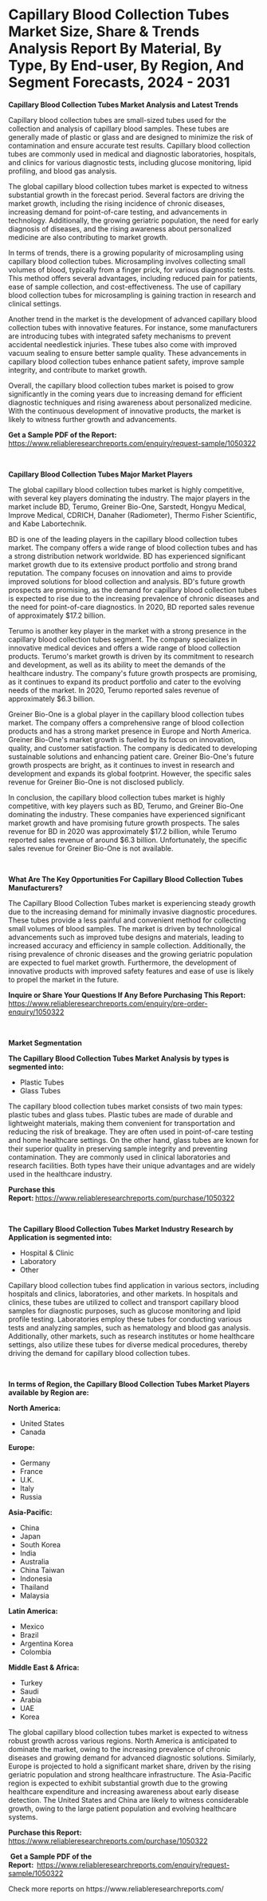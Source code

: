 <p><h1>Capillary Blood Collection Tubes Market Size, Share & Trends Analysis Report By Material, By Type, By End-user, By Region, And Segment Forecasts, 2024 - 2031</h1></p><p><strong>Capillary Blood Collection Tubes Market Analysis and Latest Trends</strong></p>
<p><p>Capillary blood collection tubes are small-sized tubes used for the collection and analysis of capillary blood samples. These tubes are generally made of plastic or glass and are designed to minimize the risk of contamination and ensure accurate test results. Capillary blood collection tubes are commonly used in medical and diagnostic laboratories, hospitals, and clinics for various diagnostic tests, including glucose monitoring, lipid profiling, and blood gas analysis.</p><p>The global capillary blood collection tubes market is expected to witness substantial growth in the forecast period. Several factors are driving the market growth, including the rising incidence of chronic diseases, increasing demand for point-of-care testing, and advancements in technology. Additionally, the growing geriatric population, the need for early diagnosis of diseases, and the rising awareness about personalized medicine are also contributing to market growth.</p><p>In terms of trends, there is a growing popularity of microsampling using capillary blood collection tubes. Microsampling involves collecting small volumes of blood, typically from a finger prick, for various diagnostic tests. This method offers several advantages, including reduced pain for patients, ease of sample collection, and cost-effectiveness. The use of capillary blood collection tubes for microsampling is gaining traction in research and clinical settings.</p><p>Another trend in the market is the development of advanced capillary blood collection tubes with innovative features. For instance, some manufacturers are introducing tubes with integrated safety mechanisms to prevent accidental needlestick injuries. These tubes also come with improved vacuum sealing to ensure better sample quality. These advancements in capillary blood collection tubes enhance patient safety, improve sample integrity, and contribute to market growth.</p><p>Overall, the capillary blood collection tubes market is poised to grow significantly in the coming years due to increasing demand for efficient diagnostic techniques and rising awareness about personalized medicine. With the continuous development of innovative products, the market is likely to witness further growth and advancements.</p></p>
<p><strong>Get a Sample PDF of the Report:&nbsp;</strong> <a href="https://www.reliableresearchreports.com/enquiry/request-sample/1050322">https://www.reliableresearchreports.com/enquiry/request-sample/1050322</a></p>
<p>&nbsp;</p>
<p><strong>Capillary Blood Collection Tubes Major Market Players</strong></p>
<p><p>The global capillary blood collection tubes market is highly competitive, with several key players dominating the industry. The major players in the market include BD, Terumo, Greiner Bio-One, Sarstedt, Hongyu Medical, Improve Medical, CDRICH, Danaher (Radiometer), Thermo Fisher Scientific, and Kabe Labortechnik.</p><p>BD is one of the leading players in the capillary blood collection tubes market. The company offers a wide range of blood collection tubes and has a strong distribution network worldwide. BD has experienced significant market growth due to its extensive product portfolio and strong brand reputation. The company focuses on innovation and aims to provide improved solutions for blood collection and analysis. BD's future growth prospects are promising, as the demand for capillary blood collection tubes is expected to rise due to the increasing prevalence of chronic diseases and the need for point-of-care diagnostics. In 2020, BD reported sales revenue of approximately $17.2 billion.</p><p>Terumo is another key player in the market with a strong presence in the capillary blood collection tubes segment. The company specializes in innovative medical devices and offers a wide range of blood collection products. Terumo's market growth is driven by its commitment to research and development, as well as its ability to meet the demands of the healthcare industry. The company's future growth prospects are promising, as it continues to expand its product portfolio and cater to the evolving needs of the market. In 2020, Terumo reported sales revenue of approximately $6.3 billion.</p><p>Greiner Bio-One is a global player in the capillary blood collection tubes market. The company offers a comprehensive range of blood collection products and has a strong market presence in Europe and North America. Greiner Bio-One's market growth is fueled by its focus on innovation, quality, and customer satisfaction. The company is dedicated to developing sustainable solutions and enhancing patient care. Greiner Bio-One's future growth prospects are bright, as it continues to invest in research and development and expands its global footprint. However, the specific sales revenue for Greiner Bio-One is not disclosed publicly.</p><p>In conclusion, the capillary blood collection tubes market is highly competitive, with key players such as BD, Terumo, and Greiner Bio-One dominating the industry. These companies have experienced significant market growth and have promising future growth prospects. The sales revenue for BD in 2020 was approximately $17.2 billion, while Terumo reported sales revenue of around $6.3 billion. Unfortunately, the specific sales revenue for Greiner Bio-One is not available.</p></p>
<p>&nbsp;</p>
<p><strong>What Are The Key Opportunities For Capillary Blood Collection Tubes Manufacturers?</strong></p>
<p><p>The Capillary Blood Collection Tubes market is experiencing steady growth due to the increasing demand for minimally invasive diagnostic procedures. These tubes provide a less painful and convenient method for collecting small volumes of blood samples. The market is driven by technological advancements such as improved tube designs and materials, leading to increased accuracy and efficiency in sample collection. Additionally, the rising prevalence of chronic diseases and the growing geriatric population are expected to fuel market growth. Furthermore, the development of innovative products with improved safety features and ease of use is likely to propel the market in the future.</p></p>
<p><strong>Inquire or Share Your Questions If Any Before Purchasing This Report:</strong> <a href="https://www.reliableresearchreports.com/enquiry/pre-order-enquiry/1050322">https://www.reliableresearchreports.com/enquiry/pre-order-enquiry/1050322</a></p>
<p>&nbsp;</p>
<p><strong>Market Segmentation</strong></p>
<p><strong>The Capillary Blood Collection Tubes Market Analysis by types is segmented into:</strong></p>
<p><ul><li>Plastic Tubes</li><li>Glass Tubes</li></ul></p>
<p><p>The capillary blood collection tubes market consists of two main types: plastic tubes and glass tubes. Plastic tubes are made of durable and lightweight materials, making them convenient for transportation and reducing the risk of breakage. They are often used in point-of-care testing and home healthcare settings. On the other hand, glass tubes are known for their superior quality in preserving sample integrity and preventing contamination. They are commonly used in clinical laboratories and research facilities. Both types have their unique advantages and are widely used in the healthcare industry.</p></p>
<p><strong>Purchase this Report:&nbsp;</strong><a href="https://www.reliableresearchreports.com/purchase/1050322">https://www.reliableresearchreports.com/purchase/1050322</a></p>
<p>&nbsp;</p>
<p><strong>The Capillary Blood Collection Tubes Market Industry Research by Application is segmented into:</strong></p>
<p><ul><li>Hospital & Clinic</li><li>Laboratory</li><li>Other</li></ul></p>
<p><p>Capillary blood collection tubes find application in various sectors, including hospitals and clinics, laboratories, and other markets. In hospitals and clinics, these tubes are utilized to collect and transport capillary blood samples for diagnostic purposes, such as glucose monitoring and lipid profile testing. Laboratories employ these tubes for conducting various tests and analyzing samples, such as hematology and blood gas analysis. Additionally, other markets, such as research institutes or home healthcare settings, also utilize these tubes for diverse medical procedures, thereby driving the demand for capillary blood collection tubes.</p></p>
<p>&nbsp;</p>
<p><strong>In terms of Region, the Capillary Blood Collection Tubes Market Players available by Region are:</strong></p>
<p>
    <p> <strong> North America: </strong>
        <ul>
            <li>United States</li>
            <li>Canada</li>
        </ul>
        </p> 
    <p> <strong> Europe: </strong>
        <ul>
            <li>Germany</li>
            <li>France</li>
            <li>U.K.</li>
            <li>Italy</li>
            <li>Russia</li>
        </ul>
        </p> 
    <p> <strong> Asia-Pacific: </strong>
        <ul>
            <li>China</li>
            <li>Japan</li>
            <li>South Korea</li>
            <li>India</li>
            <li>Australia</li>
            <li>China Taiwan</li>
            <li>Indonesia</li>
            <li>Thailand</li>
            <li>Malaysia</li>
        </ul>
        </p> 
    <p> <strong> Latin America: </strong>
        <ul>
            <li>Mexico</li>
            <li>Brazil</li>
            <li>Argentina Korea</li>
            <li>Colombia</li>
        </ul>
        </p> 
    <p> <strong> Middle East & Africa: </strong>
        <ul>
            <li>Turkey</li>
            <li>Saudi</li>
            <li>Arabia</li>
            <li>UAE</li>
            <li>Korea</li>
        </ul>
    </p>
    </p>
<p><p>The global capillary blood collection tubes market is expected to witness robust growth across various regions. North America is anticipated to dominate the market, owing to the increasing prevalence of chronic diseases and growing demand for advanced diagnostic solutions. Similarly, Europe is projected to hold a significant market share, driven by the rising geriatric population and strong healthcare infrastructure. The Asia-Pacific region is expected to exhibit substantial growth due to the growing healthcare expenditure and increasing awareness about early disease detection. The United States and China are likely to witness considerable growth, owing to the large patient population and evolving healthcare systems.</p></p>
<p><strong>Purchase this Report: </strong><a href="https://www.reliableresearchreports.com/purchase/1050322">https://www.reliableresearchreports.com/purchase/1050322</a></p>
<p>&nbsp;<strong>Get a Sample PDF of the Report:&nbsp;&nbsp;</strong><a href="https://www.reliableresearchreports.com/enquiry/request-sample/1050322">https://www.reliableresearchreports.com/enquiry/request-sample/1050322</a></p>
<p><strong></strong></p>
<p>Check more reports on https://www.reliableresearchreports.com/</p>